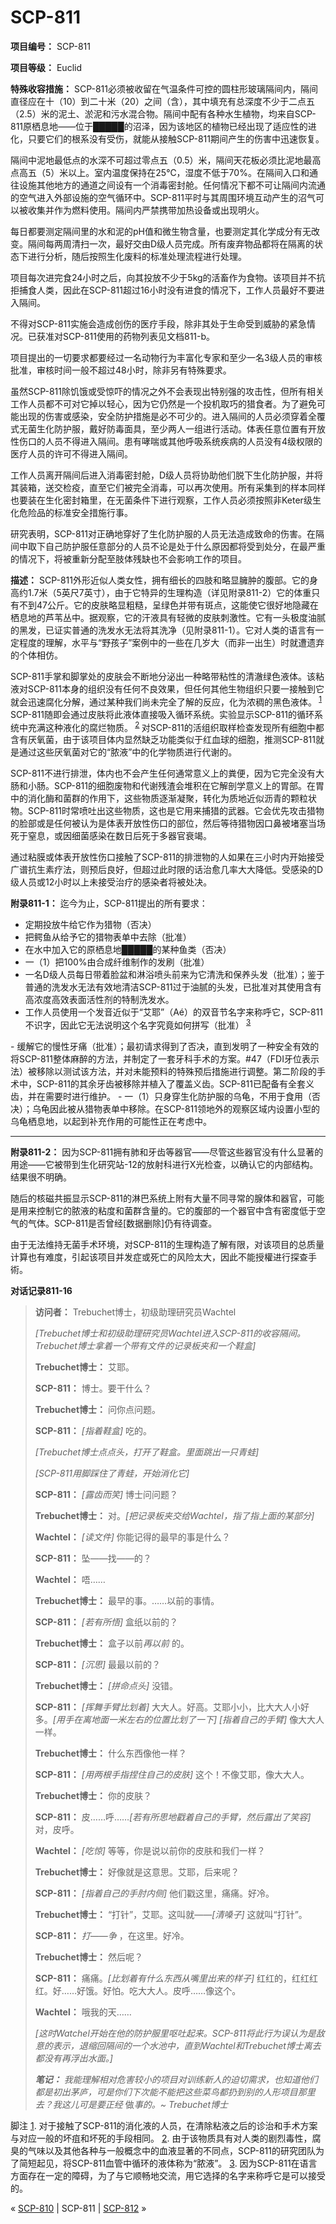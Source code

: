 # SCP-811
                        


**项目编号：** SCP-811

**项目等级：** Euclid

**特殊收容措施：** SCP-811必须被收留在气温条件可控的圆柱形玻璃隔间内，隔间直径应在十（10）到二十米（20）之间（含），其中填充有总深度不少于二点五（2.5）米的泥土、淤泥和污水混合物。隔间中配有各种水生植物，均来自SCP-811原栖息地——位于█████的沼泽，因为该地区的植物已经出现了适应性的进化，只要它们的根系没有受伤，就能从接触SCP-811期间产生的伤害中迅速恢复。

隔间中泥地最低点的水深不可超过零点五（0.5）米，隔间天花板必须比泥地最高点高五（5）米以上。室内温度保持在25℃，湿度不低于70%。在隔间入口和通往设施其他地方的通道之间设有一个消毒密封舱。任何情况下都不可让隔间内流通的空气进入外部设施的空气循环中。SCP-811平时与其周围环境互动产生的沼气可以被收集并作为燃料使用。隔间内严禁携带加热设备或出现明火。

每日都要测定隔间里的水和泥的pH值和微生物含量，也要测定其化学成分有无改变。隔间每两周清扫一次，最好交由D级人员完成。所有废弃物品都将在隔离的状态下进行分析，随后按照生化废料的标准处理流程进行处理。

项目每次进完食24小时之后，向其投放不少于5kg的活畜作为食物。该项目并不抗拒捕食人类，因此在SCP-811超过16小时没有进食的情况下，工作人员最好不要进入隔间。

不得对SCP-811实施会造成创伤的医疗手段，除非其处于生命受到威胁的紧急情况。已获准对SCP-811使用的药物列表见文档811-b。

项目提出的一切要求都要经过一名动物行为丰富化专家和至少一名3级人员的审核批准，审核时间一般不超过48小时，除非另有特殊要求。

虽然SCP-811除饥饿或受惊吓的情况之外不会表现出特别强的攻击性，但所有相关工作人员都不可对它掉以轻心，因为它仍然是一个投机取巧的猎食者。为了避免可能出现的伤害或感染，安全防护措施是必不可少的。进入隔间的人员必须穿着全覆式无菌生化防护服，戴好防毒面具，至少两人一组进行活动。体表任意位置有开放性伤口的人员不得进入隔间。患有哮喘或其他呼吸系统疾病的人员没有4级权限的医疗人员的许可不得进入隔间。

工作人员离开隔间后进入消毒密封舱，D级人员将协助他们脱下生化防护服，并将其装箱，送交检疫，直至它们被完全消毒，可以再次使用。所有采集到的样本同样也要装在生化密封箱里，在无菌条件下进行观察，工作人员必须按照非Keter级生化危险品的标准安全措施行事。

研究表明，SCP-811对正确地穿好了生化防护服的人员无法造成致命的伤害。在隔间中取下自己防护服任意部分的人员不论是处于什么原因都将受到处分，在最严重的情况下，将被重新分配至肢体残缺也不会影响工作的项目。

**描述：** SCP-811外形近似人类女性，拥有细长的四肢和略显臃肿的腹部。它的身高约1.7米（5英尺7英寸），由于它特异的生理构造（详见附录811-2）它的体重只有不到47公斤。它的皮肤略显粗糙，呈绿色并带有斑点，这能使它很好地隐藏在栖息地的芦苇丛中。据观察，它的汗液具有轻微的皮肤刺激性。它有一头极度油腻的黑发，已证实普通的洗发水无法将其洗净（见附录811-1）。它对人类的语言有一定程度的理解，水平与“野孩子”案例中的一些在几岁大（而非一出生）时就遭遗弃的个体相仿。

SCP-811手掌和脚掌处的皮肤会不断地分泌出一种略带粘性的清澈绿色液体。该粘液对SCP-811本身的组织没有任何不良效果，但任何其他生物组织只要一接触到它就会迅速腐化分解，通过某种我们尚未完全了解的反应，化为浓稠的黑色液体。<sup class='footnoteref'>
 <a shape='rect' class='footnoteref' id='footnoteref-1' href='javascript:;' onclick='WIKIDOT.page.utils.scrollToReference(&apos;footnote-1&apos;)'>1</a>
</sup>SCP-811随即会通过皮肤将此液体直接吸入循环系统。实验显示SCP-811的循环系统中充满这种液化的腐烂物质。<sup class='footnoteref'>
 <a shape='rect' class='footnoteref' id='footnoteref-2' href='javascript:;' onclick='WIKIDOT.page.utils.scrollToReference(&apos;footnote-2&apos;)'>2</a>
</sup>对SCP-811的活组织取样检查发现所有细胞中都含有厌氧菌，由于该项目体内显然缺乏功能类似于红血球的细胞，推测SCP-811就是通过这些厌氧菌对它的“脓液”中的化学物质进行代谢的。

SCP-811不进行排泄，体内也不会产生任何通常意义上的粪便，因为它完全没有大肠和小肠。SCP-811的细胞废物和代谢残渣会堆积在它解剖学意义上的胃部。在胃中的消化酶和菌群的作用下，这些物质逐渐凝聚，转化为质地近似沥青的颗粒状物。SCP-811时常喷吐出这些物质，这也是它用来捕猎的武器。它会优先攻击猎物的脸部或是任何被认为是体表开放性伤口的部位，然后等待猎物因口鼻被堵塞当场死于窒息，或因细菌感染在数日后死于多器官衰竭。

通过粘膜或体表开放性伤口接触了SCP-811的排泄物的人如果在三小时内开始接受广谱抗生素疗法，则预后良好，但超过此时限的话治愈几率大大降低。受感染的D级人员或12小时以上未接受治疗的感染者将被处决。

**附录811-1：** 迄今为止，SCP-811提出的所有要求：

- 定期投放牛给它作为猎物（否决）
- 把鳄鱼从给予它的猎物表单中去除（批准）
- 在水中加入它的原栖息地█████的某种鱼类（否决）
- 一（1）把100%由合成纤维制作的发刷（批准）
- 一名D级人员每日带着脸盆和淋浴喷头前来为它清洗和保养头发（批准）；鉴于普通的洗发水无法有效地清洁SCP-811过于油腻的头发，已批准对其使用含有高浓度高效表面活性剂的特制洗发水。
- 工作人员使用一个发音近似于“艾耶”（Aé）的双音节名字来称呼它，SCP-811不识字，因此它无法说明这个名字究竟如何拼写（批准）<sup class='footnoteref'>
 <a shape='rect' class='footnoteref' id='footnoteref-3' href='javascript:;' onclick='WIKIDOT.page.utils.scrollToReference(&apos;footnote-3&apos;)'>3</a>
</sup>
- 缓解它的慢性牙痛（批准）；最初请求得到了否决，直到发明了一种安全有效的将SCP-811整体麻醉的方法，并制定了一套牙科手术的方案。#47（FDI牙位表示法）被移除以测试该方法，并对未能预料的特殊预后措施进行调整。第二阶段的手术中，SCP-811的其余牙齿被移除并植入了覆盖义齿。SCP-811已配备有全套义齿，并在需要时进行维护。
- 一（1）只身穿生化防护服的乌龟，不用于食用（否决）；乌龟因此被从猎物表单中移除。在SCP-811领地外的观察区域内设置小型的乌龟栖息地，以起到补充作用的可能性正在考虑中。


---

**附录811-2：** 因为SCP-811拥有肺和牙齿等器官——尽管这些器官没有什么显著的用途——它被带到生化研究站-12的放射科进行X光检查，以确认它的内部结构。结果很不明确。

随后的核磁共振显示SCP-811的淋巴系统上附有大量不同寻常的腺体和器官，可能是用来控制它的脓液的粘度和菌群含量的。它的腹部的一个器官中含有密度低于空气的气体。SCP-811是否曾经[数据删除]仍有待调查。

由于无法维持无菌手术环境，对SCP-811的生理构造了解有限，对该项目的总质量计算也有难度，引起该项目并发症或死亡的风险太大，因此不能授權进行探查手術。

**对话记录811-16** 


> **访问者：** Trebuchet博士，初级助理研究员Wachtel
> 
> *[Trebuchet博士和初级助理研究员Wachtel进入SCP-811的收容隔间。Trebuchet博士拿着一个带有文件的记录板夹和一个鞋盒]* 
> 
> **Trebuchet博士：** 艾耶。
> 
> **SCP-811：** 博士。要干什么？
> 
> **Trebuchet博士：** 问你点问题。
> 
> **SCP-811：** *[指着鞋盒]* 吃的。
> 
> *[Trebuchet博士点点头，打开了鞋盒。里面跳出一只青蛙]* 
> 
> *[SCP-811用脚踩住了青蛙，开始消化它]* 
> 
> **SCP-811：** *[露齿而笑]* 博士问问题？
> 
> **Trebuchet博士：** 对。*[把记录板夹交给Wachtel，指了指上面的某部分]* 
> 
> **Wachtel：** *[读文件]* 你能记得的最早的事是什么？
> 
> **SCP-811：** 坠——找——的？
> 
> **Wachtel：** 唔……
> 
> **Trebuchet博士：** 最早的事。……以前的事情。
> 
> **SCP-811：** *[若有所悟]* 盒纸以前的？
> 
> **Trebuchet博士：** 盒子以前*再以前* 的。
> 
> **SCP-811：** *[沉思]* 最最以前的？
> 
> **Trebuchet博士：** *[拼命点头]* 没错。
> 
> **SCP-811：** *[挥舞手臂比划着]* 大大人。好高。艾耶小小，比大大人小好多。*[用手在离地面一米左右的位置比划了一下]* *[指着自己的手臂]* 像大大人一样。
> 
> **Trebuchet博士：** 什么东西像他一样？
> 
> **SCP-811：** *[用两根手指捏住自己的皮肤]* 这个！不像艾耶，像大大人。
> 
> **Trebuchet博士：** 你的皮肤？
> 
> **SCP-811：** 皮……呼……*[若有所思地戳着自己的手臂，然后露出了笑容]* 对，皮呼。
> 
> **Wachtel：** *[吃惊]* 等等，你是说以前你的皮肤和我们一样？
> 
> **Trebuchet博士：** 好像就是这意思。艾耶，后来呢？
> 
> **SCP-811：** *[指着自己的手肘内侧]* 他们戳这里，痛痛。好冷。
> 
> **Trebuchet博士：** “打针”，艾耶。这叫就——*[清嗓子]* 这就叫“打针”。
> 
> **SCP-811：** *打——争* ，在这里。好冷。
> 
> **Trebuchet博士：** 然后呢？
> 
> **SCP-811：** 痛痛。*[比划着有什么东西从嘴里出来的样子]* 红红的，红红红红。好……好饿。好怕。吃大大人。皮呼……像这个。
> 
> **Wachtel：** 哦我的天……
> 
> *[这时Watchel开始在他的防护服里呕吐起来。SCP-811将此行为误认为是敌意的表示，退缩回隔间的一个水池中，直到Wachtel和Trebuchet博士离去都没有再浮出水面。]* 
> 
> ***笔记：** 我能理解相对危害较小的项目对训练新人的迫切需求，也知道他们都是初出茅庐，可是你们下次能不能把这些菜鸟都扔到别的人形项目那里去？我这儿可是要正经* 做*事的。~ Trebuchet博士* 
> 


脚注
<a shape='rect' href='javascript:;' onclick='WIKIDOT.page.utils.scrollToReference(&apos;footnoteref-1&apos;)'>1</a>. 对于接触了SCP-811的消化液的人员，在清除粘液之后的诊治和手术方案与对应一般的坏疽和坏死的手段相同。
<a shape='rect' href='javascript:;' onclick='WIKIDOT.page.utils.scrollToReference(&apos;footnoteref-2&apos;)'>2</a>. 由于该物质具有对人类的剧烈毒性，腐臭的气味以及其他各种与一般概念中的血液显著的不同点，SCP-811的研究团队为了简短起见，将SCP-811血管中循环的液体称为“脓液”。
<a shape='rect' href='javascript:;' onclick='WIKIDOT.page.utils.scrollToReference(&apos;footnoteref-3&apos;)'>3</a>. 因为SCP-811在语言方面存在一定的障碍，为了与它顺畅地交流，用它选择的名字来称呼它是可以接受的。



« [SCP-810](/scp-810) | SCP-811 | [SCP-812](/scp-812) »





                    